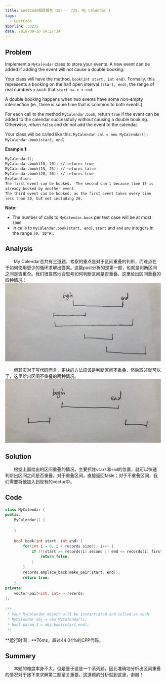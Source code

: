 ```yaml
---
title: LeetCode解题报告（四）-- 729. My Calendar I
tags:
  - LeetCode
abbrlink: 33235
date: 2018-09-10 14:27:34
---
```

## Problem
Implement a `MyCalendar` class to store your events. A new event can be added if adding the event will not cause a double booking.

Your class will have the method, `book(int start, int end)`. Formally, this represents a booking on the half open interval `[start, end)`, the range of real numbers `x` such that `start <= x < end`.

A double booking happens when two events have some non-empty intersection (ie., there is some time that is common to both events.)

For each call to the method `MyCalendar.book`, return `true` if the event can be added to the calendar successfully without causing a double booking. Otherwise, return `false` and do not add the event to the calendar.

Your class will be called like this: `MyCalendar cal = new MyCalendar();` `MyCalendar.book(start, end)`
<!-- more -->

**Example 1:**
```
MyCalendar();
MyCalendar.book(10, 20); // returns true
MyCalendar.book(15, 25); // returns false
MyCalendar.book(20, 30); // returns true
Explanation:
The first event can be booked.  The second can't because time 15 is already booked by another event.
The third event can be booked, as the first event takes every time less than 20, but not including 20.
```

**Note:**

  + The number of calls to `MyCalendar.book` per test case will be at most `1000`.
  + In calls to `MyCalendar.book(start, end)`, `start` and `end` are integers in the range `[0, 10^9]`.

## Analysis
&emsp;&emsp;My Calendar总共有三道题，考察的重点是对于区间重叠的判断，而难点在于如何使用更少的循环求解出答案。这篇post分析的是第一题，也就是判断区间之间是否重合。我们很自然地会思考如何判断区间是否重叠。这里给出区间重叠的四种情况：
![区间重叠](/images/interval_overlap.jpg)

&emsp;&emsp;但其实对于写代码而言，更快的方法应该是判断区间不重叠，然后取非就可以了，这里给出区间不重叠的两种情况。
![区间分离](/images/interval_disjoint.jpg)

## Solution
&emsp;&emsp;根据上面给出的区间重叠的情况，主要抓住`start`和`end`的位置，就可以快速判断出区间之间是否重叠。对于重叠区间，直接返回fasle；对于不重叠区间，我们需要将他加入到现有的vector中。

## Code
```C++
class MyCalendar {
public:
    MyCalendar() {

    }

    bool book(int start, int end) {
        for(int i = 0; i < records.size(); i++) {
            if (!(start >= records[i].second || end <= records[i].first)) {
                return false;
            }
        }
        records.emplace_back(make_pair(start, end));
        return true;
    }
private:
    vector<pair<int, int> > records;
};

/**
 * Your MyCalendar object will be instantiated and called as such:
 * MyCalendar obj = new MyCalendar();
 * bool param_1 = obj.book(start,end);
 */
```
**运行时间：**76ms，超过44.04%的CPP代码。

## Summary
&emsp;&emsp;本题的难度本身不大，但是鉴于这是一个系列题，因此准确地分析出区间重叠的情况对于接下来求解第二题至关重要。这道题的分析就到这里，谢谢！
